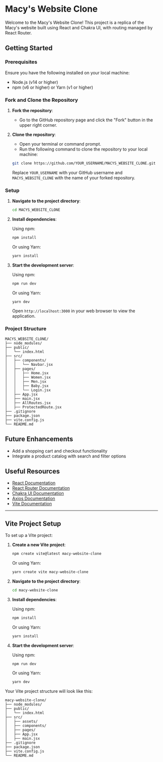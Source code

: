 # Macy's Website Clone

Welcome to the Macy's Website Clone! This project is a replica of the Macy's website built using React and Chakra UI, with routing managed by React Router.

## Getting Started

### Prerequisites

Ensure you have the following installed on your local machine:

- Node.js (v14 or higher)
- npm (v6 or higher) or Yarn (v1 or higher)

### Fork and Clone the Repository

1. **Fork the repository**:
   - Go to the GitHub repository page and click the "Fork" button in the upper right corner.

2. **Clone the repository**:
   - Open your terminal or command prompt.
   - Run the following command to clone the repository to your local machine:

   ```sh
   git clone https://github.com/YOUR_USERNAME/MACYS_WEBSITE_CLONE.git
   ```

   Replace `YOUR_USERNAME` with your GitHub username and `MACYS_WEBSITE_CLONE` with the name of your forked repository.

### Setup

1. **Navigate to the project directory**:

   ```sh
   cd MACYS_WEBSITE_CLONE
   ```

2. **Install dependencies**:

   Using npm:

   ```sh
   npm install
   ```

   Or using Yarn:

   ```sh
   yarn install
   ```

3. **Start the development server**:

   Using npm:

   ```sh
   npm run dev
   ```

   Or using Yarn:

   ```sh
   yarn dev
   ```

   Open `http://localhost:3000` in your web browser to view the application.

### Project Structure

```
MACYS_WEBSITE_CLONE/
├── node_modules/
├── public/
│   └── index.html
├── src/
│   ├── components/
│   │   └── Navbar.jsx
│   ├── pages/
│   │   ├── Home.jsx
│   │   ├── Women.jsx
│   │   ├── Men.jsx
│   │   ├── Baby.jsx
│   │   └── Login.jsx
│   ├── App.jsx
│   ├── main.jsx
│   ├── AllRoutes.jsx
│   ├── ProtectedRoute.jsx
├── .gitignore
├── package.json
├── vite.config.js
└── README.md
```

## Future Enhancements
- Add a shopping cart and checkout functionality
- Integrate a product catalog with search and filter options

## Useful Resources

- [React Documentation](https://reactjs.org/docs/getting-started.html)
- [React Router Documentation](https://reactrouter.com/)
- [Chakra UI Documentation](https://chakra-ui.com/docs/getting-started)
- [Axios Documentation](https://axios-http.com/docs/intro)
- [Vite Documentation](https://vitejs.dev/guide/)

---

## Vite Project Setup

To set up a Vite project:

1. **Create a new Vite project**:

   ```sh
   npm create vite@latest macy-website-clone
   ```

   Or using Yarn:

   ```sh
   yarn create vite macy-website-clone
   ```

2. **Navigate to the project directory**:

   ```sh
   cd macy-website-clone
   ```

3. **Install dependencies**:

   Using npm:

   ```sh
   npm install
   ```

   Or using Yarn:

   ```sh
   yarn install
   ```

4. **Start the development server**:

   Using npm:

   ```sh
   npm run dev
   ```

   Or using Yarn:

   ```sh
   yarn dev
   ```

Your Vite project structure will look like this:

```
macy-website-clone/
├── node_modules/
├── public/
│   └── index.html
├── src/
│   ├── assets/
│   ├── components/
│   ├── pages/
│   ├── App.jsx
│   ├── main.jsx
├── .gitignore
├── package.json
├── vite.config.js
└── README.md
